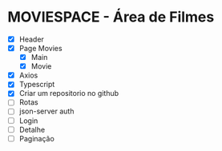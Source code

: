 # MOVIESPACE - Área de Filmes

- [x] Header
- [x] Page Movies
  - [x] Main
  - [x] Movie
- [x] Axios
- [x] Typescript
- [x] Criar um repositorio no github
- [ ] Rotas
- [ ] json-server auth
- [ ] Login
- [ ] Detalhe
- [ ] Paginação
